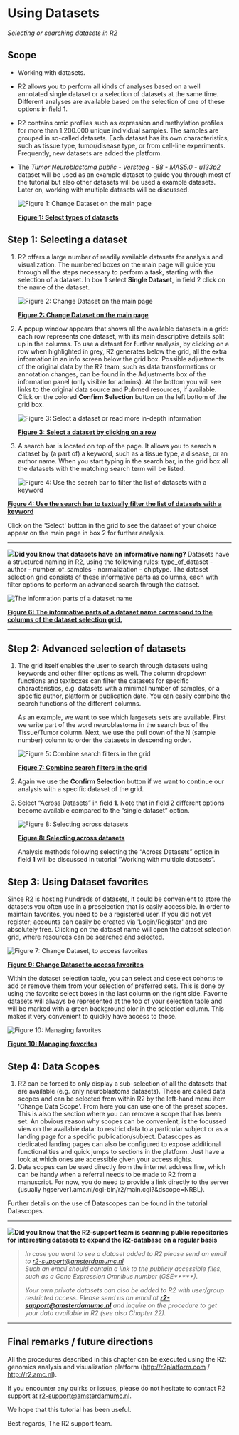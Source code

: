 <a id="using_datasets"> </a>

Using Datasets
==============

*Selecting or searching datasets in R2*

Scope
-----

- Working with datasets.
- R2 allows you to perform all kinds of analyses based on a well
    annotated single dataset or a selection of datasets at the
    same time. Different analyses are available based on the selection
    of one of these options in field 1.
- R2 contains omic profiles such as expression and methylation profiles for more than 1.200.000 unique
    individual samples. The samples are grouped in so-called datasets. Each dataset has its own characteristics, 
    such as tissue type, tumor/disease type, or from cell-line experiments. Frequently, new datasets are added the platform.
- The *Tumor Neuroblastoma public - Versteeg - 88 - MAS5.0 -
    u133p2* dataset will be used as an example dataset to guide you
    through most of the tutorial but also other datasets will be used a example datasets. Later on, working with multiple datasets will be discussed.

   ![](_static/images/Usingdatasets/Usingdatasets_type1a.png "Figure 1: Change Dataset on the main page")

   [**Figure 1: Select types of datasets**](_static/images/Usingdatasets/Usingdatasets_type1a.png)



Step 1: Selecting a dataset
---------------

1. R2 offers a large number of readily available datasets for analysis and visualization.
    The numbered boxes on the main page will guide you through all the steps necessary to perform a task, starting
    with the selection of a dataset. In box 1 select **Single Dataset**, in field 2 click on the name of the dataset.
	
    ![](_static/images/Usingdatasets/UsingDataset_selectv1a.png "Figure 2: Change Dataset on the main page")
	
    [**Figure 2: Change Dataset on the main page**](_static/images/Usingdatasets/UsingDataset_selectv1a.png)

	
2. A popup window appears that shows all the available datasets in a grid: each row represents one dataset, with its main descriptive details split up in the columns. To use a dataset for further analysis, by clicking on a row when highlighted in grey, R2 generates below the grid, all the extra information in an info screen below  the grid box. Possible adjustments of the original data by the R2 team, such as data transformations or annotation changes, can be found in the Adjustments box of the information panel (only visible for admins). At the bottom you will see links to the original data source and Pubmed resources, if available. Click on the colored **Confirm Selection** button on the left bottom of the grid box.

   ![](_static/images/Usingdatasets/UsingDataset_select_by_row.png "Figure 3: Select a dataset or read more in-depth information")

   [**Figure 3: Select a dataset by clicking on a row**](_static/images/Usingdatasets/UsingDataset_select_selectbutton.png)  


3. A search bar is located on top of the page. It allows you to search a dataset by (a part of) a keyword, such as a tissue type, 
   a disease, or an author name. When you start typing in the search bar, in the grid box all the datasets with the matching search term will be listed.

   ![](_static/images/Usingdatasets/UsingDataset_select_autofill_text.png "Figure 4: Use the search bar to filter the list of datasets with a keyword")
		 

[**Figure 4: Use the search bar to textually filter the list of datasets with a keyword**](_static/images/Usingdatasets/UsingDataset_select_autofill_text.png)  

<!---
4. You can simply scroll through the list with the mouse and get more information about a dataset with a click of the mouse on any dataset in this list.  
   This way you can quickly filter for a tissue type, a disease or an author name. In the picture above we type the letters "neurobl" to look for all Neuroblatoma datasets. 
   
5. You can use the buttons in the bottom right corner to scroll through the pages of the grid, to jump ahead to a specific page and to adapt the amount of dataset rows that are shown per page. 

    ![](_static/images/Usingdatasets/UsingDataset_scroll_through_grid.png "Figure 5: Adapt or scroll through the grid")
	
    [**Figure 5: Adapt or scroll through the grid**](_static/images/Usingdatastes/UsingDataset_scroll_through_grid.png) 
 -->

Click on the 'Select' button in the grid to see the dataset of your choice appear on the main page in box 2 for further analysis.



----------

  ![](_static/images/R2d2_logo.png)**Did you know that datasets have an informative naming?**   Datasets have a structured naming in R2, using the following rules: type_of_dataset - author - number_of_samples - normalization - chiptype. The dataset selection grid consists of these informative parts as columns, each with filter options to perform an advanced search through the dataset.

  ![](_static/images/Usingdatasets/UsingDataset_understanding_dataset_names.png "The information parts of a dataset name")
	
  [**Figure 6: The informative parts of a dataset name correspond to the columns of the dataset selection grid.**](_static/images/Usingdatasets/UsingDataset_understanding_dataset_names.png) 

----------


Step 2: Advanced selection of datasets
---------------

1. The grid itself enables the user to search through datasets using keywords and other filter options as well. 
   The column dropdown functions and textboxes can filter the datasets for specific characteristics, e.g. datasets 
   with a minimal number of samples, or a specific author, platform or publication date. You can easily combine the search functions of the different columns.  
  
   As an example, we want to see which largesets  sets are available. First we write part of the word 
   neuroblastoma in the search box of the Tissue/Tumor column. Next, we use the pull down of the N (sample number) column to order the datasets in descending order. 
	
    ![](_static/images/Usingdatasets/UsingDataset_combine_grid_filters_v1.png "Figure 5: Combine search filters in the grid")
	
    [**Figure 7: Combine search filters in the grid**](_static/images/Usingdatasets/UsingDataset_combine_grid_filters.png)
	
2. Again we use the **Confirm Selection** button if we want to continue our analysis with a specific dataset of the grid. 
	
3. Select “Across Datasets” in field **1**. Note that in field 2
    different options become available compared to the “single
    dataset” option.
   
    ![](_static/images/Usingdatasets/UsingDatasets_SelectAcrossDatasetsInR2v1.png "Figure 8: Selecting across datasets")
	
    [**Figure 8: Selecting across datasets**](_static/images/Usingdatasets/UsingDatasets_SelectAcrossDatasetsInR2v1.png)
	
    Analysis methods following selecting the “Across Datasets” option in field **1** will be discussed in tutorial “Working with multiple datasets”.  





Step 3: Using Dataset favorites
---------------

Since R2 is hosting hundreds of datasets, it could be convenient to store the datasets you often use in a preselection that 
is easily accessible. In order to maintain favorites, you need to be a registered user. If you did not yet register; 
accounts can easily be created via 'Login/Register' and are absolutely free. Clicking on the dataset name will open the dataset selection grid, where resources can be searched and selected.

![](_static/images/Usingdatasets/UsingDataset_selectv1b.png  "Figure 7: Change Dataset, to access favorites")
	
[**Figure 9: Change Dataset to access favorites**](_static/images/Usingdatasets/UsingDataset_selectv1b.png)

Within the dataset selection table, you can select and deselect cohorts to add or remove them from your selection of
preferred sets. This is done by using the favorite select boxes in the last column on the right side. Favorite 
datasets will always be represented at the top of your selection table and will be marked with a green background 
olor in the selection column. This makes it very convenient to quickly have access to those. 

![](_static/images/Usingdatasets/UsingDataset_selectfav_v1.png "Figure 10: Managing favorites")
	
[**Figure 10: Managing favorites**](_static/images/Usingdatasets/UsingDataset_selectfav_v1.png)


Step 4: Data Scopes
---------------

1. R2 can be forced to only display a sub-selection of all the datasets that are available (e.g. only neuroblastoma datasets). 
    These are called data scopes and can be selected from within R2 by the left-hand menu item 'Change Data Scope'. 
    From here you can use one of the preset scopes. 
    This is also the section where you can remove a scope that has been set. 
    An obvious reason why scopes can be convenient, is the focussed view on the available data: 
    to restrict data to a particular subject or as a landing page for a specific publication/subject.
    Datascopes as dedicated landing pages can also be configured to expose additional functionalities and quick jumps to sections in the platform. 
    Just have a look at which ones are accessible given your access rights.  
2. Data scopes can be used directly from the internet address line, which can be handy when a referral needs to be made to R2 from a manuscript. For now, you do need to provide a link directly to the server (usually hgserver1.amc.nl/cgi-bin/r2/main.cgi?&dscope=NRBL).  

Further details on the use of Datascopes can be found in the tutorial Datascopes.   

----------
 ![](_static/images/R2d2_logo.png)**Did you know that the R2-support team is scanning public repositories for interesting datasets to expand the R2-database on a regular basis**      

> *In case you want to see a dataset added to R2 please send an email to r2-support@amsterdamumc.nl  
> Such an email should contain a link to the publicly accessible files, such as a Gene Expression Omnibus number (GSE\*\*\*\*\*).* 
>
> *Your own private datasets can also be added to R2 with user/group restricted access. Please send us an email at* ***<r2-support@amsterdamumc.nl>*** *and inquire on the procedure to get your data available in R2 (see also Chapter 22).*

---------------



Final remarks / future directions
---------------------------------


All the procedures described in this chapter can be executed using the R2: genomics analysis and visualization platform (http://r2platform.com / http://r2.amc.nl).

If you encounter any quirks or issues, please do not hesitate to contact R2 support at r2-support@amsterdamumc.nl.

We hope that this tutorial has been useful.

Best regards,
The R2 support team.



